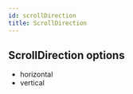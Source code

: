 ```yaml
---
id: scrollDirection
title: ScrollDirection
---
```


## ScrollDirection options

- horizontal
- vertical
